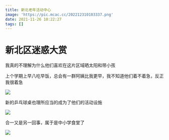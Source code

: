 ```yaml
---
title: 新北老年活动中心
image: 'https://pic.mcac.cc/202212310103337.png'
date: 2021-11-26 10:22:27
tags: []
---
```


# 新北区迷惑大赏

我真的不理解为什么他们喜欢在这片区域晒太阳和带小孩

上个学期上早八吃早饭，总会有一群阿姨比我更早，我不知道他们着不着急，反正我很着急

![](https://pic.mcac.cc/soto-pictures/2021-12/WechatIMG5911.jpeg)

新的乒乓球桌也理所应当的成为了他们的活动设施

![](https://pic.mcac.cc/202212310102694.png)

合一又是另一回事，属于是中小学食堂了

![](https://pic.mcac.cc/soto-pictures/2021-12/WechatIMG5944.jpeg)
